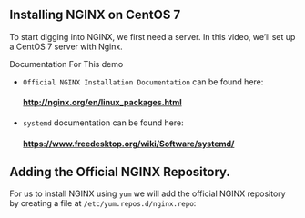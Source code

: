 ## Installing NGINX on CentOS 7

To start digging into NGINX, we first need a server. In this video, we’ll set up a CentOS 7 server with Nginx.

Documentation For This demo
- `Official NGINX Installation Documentation` can be found here:
  #### http://nginx.org/en/linux_packages.html
- `systemd` documentation can be found here:
   #### https://www.freedesktop.org/wiki/Software/systemd/
   
## Adding the Official NGINX Repository.
For us to install NGINX using `yum` we will add the official NGINX repository by creating a file at `/etc/yum.repos.d/nginx.repo`:


